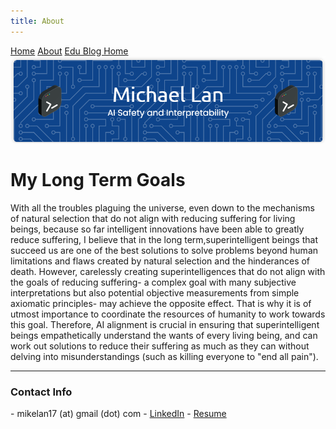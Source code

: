 ```yaml
---
title: About
---
```


<head>
    <script src="https://polyfill.io/v3/polyfill.min.js?features=es6"></script>
    <script id="MathJax-script" async src="https://cdn.jsdelivr.net/npm/mathjax@3/es5/tex-mml-chtml.js"></script>
    <link rel="stylesheet" href="index.css">
</head>

<div class="topnav">
  <a href="index.html">Home</a>
  <a class="active" href="about.html">About</a>
  <a href="eduBlogHome.html">Edu Blog Home</a>
</div>

<img src="banner.png" alt="Banner">

<p align="center"><h1><b>My Long Term Goals</b></h1></p>

With all the troubles plaguing the universe, even down to the mechanisms of natural selection that do not align with reducing suffering for living beings, because so far intelligent innovations have been able to greatly reduce suffering, I believe that in the long term,superintelligent beings that succeed us are one of the best solutions to solve problems beyond human limitations and flaws created by natural selection and the hinderances of death. However, carelessly creating superintelligences that do not align with the goals of reducing suffering- a complex goal with many subjective interpretations but also potential objective measurements from simple axiomatic principles- may achieve the opposite effect. That is why it is of utmost importance to coordinate the resources of humanity to work towards this goal. Therefore, AI alignment is crucial in ensuring that superintelligent beings empathetically understand the wants of every living being, and can work out solutions to reduce their suffering as much as they can without delving into misunderstandings (such as killing everyone to "end all pain").

---

<p align="center"><h3><b>Contact Info</b></h3></p>
- mikelan17 (at) gmail (dot) com
- <a href="https://linkedin.com/in/mikelan17">LinkedIn</a>
- <a href="https://drive.google.com/file/d/1ZGyRdGnjLr_Hx3yJ6ZPeqep72MC2mNWa/view?usp=sharing">Resume</a>